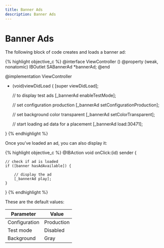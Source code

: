 ```yaml
---
title: Banner Ads
description: Banner Ads
---
```


# Banner Ads

The following block of code creates and loads a banner ad:

{% highlight objective_c %}
@interface ViewController ()
@property (weak, nonatomic) IBOutlet SABannerAd *bannerAd;
@end

@implementation ViewController

- (void)viewDidLoad {
    [super viewDidLoad];

    // to display test ads
    [_bannerAd enableTestMode];

    // set configuration production
    [_bannerAd setConfigurationProduction];

    // set background color transparent
    [_bannerAd setColorTransparent];

    // start loading ad data for a placement
    [_bannerAd load:30471];

}
{% endhighlight %}

Once you’ve loaded an ad, you can also display it:

{% highlight objective_c %}
@IBAction void onClick:(id) sender {

    // check if ad is loaded
    if ([banner hasAdAvailable]) {

        // display the ad
        [_bannerAd play];
    }
}
{% endhighlight %}

These are the default values:

| Parameter | Value |
|-----|-----|
| Configuration | Production |
| Test mode | Disabled |
| Background | Gray | 